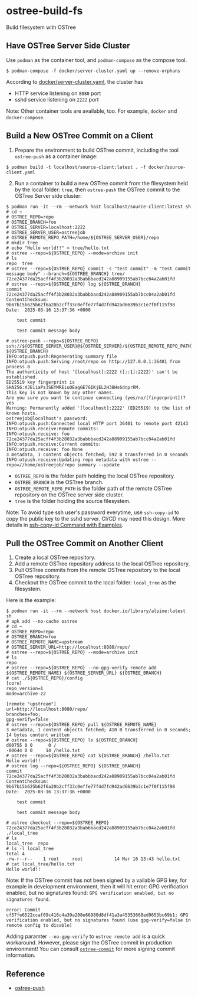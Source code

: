 # ostree-build-fs

Build filesystem with OSTree

## Have OSTree Server Side Cluster

Use `podman` as the container tool, and `podman-compose` as the compose tool.
```shell
$ podman-compose -f docker/server-cluster.yaml up --remove-orphans
```
According to [docker/server-cluster.yaml](docker/server-cluster.yaml), the cluster has
* HTTP service listening on `8080` port
* sshd service listening on `2222` port

Note: Other container tools are available, too. For example, `docker` and `docker-compose`.

## Build a New OSTree Commit on a Client

1. Prepare the environment to build OSTree commit, including the tool `ostree-push` as a container image:
```shell
$ podman build -t localhost/source-client:latest . -f docker/source-client.yaml
```
2. Run a container to build a new OSTree commit from the filesystem held by the local folder: `tree`, then `ostree-push` the OSTree commit to the OSTree Server side cluster:
```
$ podman run -it --rm --network host localhost/source-client:latest sh
# cd ~
# OSTREE_REPO=repo
# OSTREE_BRANCH=foo
# OSTREE_SERVER=localhost:2222
# OSTREE_SERVER_USER=ostreejob
# OSTREE_REMOTE_REPO_PATH=/home/${OSTREE_SERVER_USER}/repo
# mkdir tree
# echo "Hello world!!" > tree/hello.txt
# ostree --repo=${OSTREE_REPO} --mode=archive init
# ls
repo  tree
# ostree --repo=${OSTREE_REPO} commit -s "test commit" -m "test commit message body" --branch=${OSTREE_BRANCH} tree/
72ce24377da25acff4f3b28032a3babbbacd242a88909155ab7bcc04a2ab01fd
# ostree --repo=${OSTREE_REPO} log ${OSTREE_BRANCH}
commit 72ce24377da25acff4f3b28032a3babbbacd242a88909155ab7bcc04a2ab01fd
ContentChecksum:  9b67b15b625b62f6a20b2cff33c0effe77f4d7fd942ad6639b3c1e7f0f115f98
Date:  2025-03-16 13:37:36 +0000

    test commit

    test commit message body

# ostree-push --repo=${OSTREE_REPO} ssh://${OSTREE_SERVER_USER}@${OSTREE_SERVER}/${OSTREE_REMOTE_REPO_PATH} ${OSTREE_BRANCH}
INFO:otpush.push:Regenerating summary file
INFO:otpush.push:Serving /root/repo on http://127.0.0.1:36401 from process 8
The authenticity of host '[localhost]:2222 ([::1]:2222)' can't be established.
ED25519 key fingerprint is SHA256:XJEiiaPs3SEYMREiuOEagGE7GIKjEL2H38Hs6dnprRM.
This key is not known by any other names.
Are you sure you want to continue connecting (yes/no/[fingerprint])? yes
Warning: Permanently added '[localhost]:2222' (ED25519) to the list of known hosts.
ostreejob@localhost's password:
INFO:otpush.push:Connected local HTTP port 36401 to remote port 42143
INFO:otpush.receive:Remote commits:
INFO:otpush.receive: foo 72ce24377da25acff4f3b28032a3babbbacd242a88909155ab7bcc04a2ab01fd
INFO:otpush.receive:Current commits:
INFO:otpush.receive: foo None
3 metadata, 1 content objects fetched; 592 B transferred in 0 seconds
INFO:otpush.receive:Updating repo metadata with ostree --repo=//home/ostreejob/repo summary --update
```
* `OSTREE_REPO` is the folder path holding the local OSTree repository.
* `OSTREE_BRANCH` is the OSTree branch.
* `OSTREE_REMOTE_REPO_PATH` is the folder path of the remote OSTree repository on the OSTree server side cluster.
* `tree` is the folder holding the source filesystem.

Note: To avoid type ssh user's password everytime, use `ssh-copy-id` to copy the public key to the sshd server. CI/CD may need this design. More details in [ssh-copy-id Command with Examples](https://linuxopsys.com/ssh-copy-id-command).

## Pull the OSTree Commit on Another Client

1. Create a local OSTree repository.
2. Add a remote OSTree repository address to the local OSTree repository.
3. Pull OSTree commits from the remote OSTree repository to the local OSTree repository.
4. Checkout the OSTree commit to the local folder: `local_tree` as the filesystem.

Here is the example:
```shell
$ podman run -it --rm --network host docker.io/library/alpine:latest sh
# apk add --no-cache ostree
# cd ~
# OSTREE_REPO=repo
# OSTREE_BRANCH=foo
# OSTREE_REMOTE_NAME=upstream
# OSTREE_SERVER_URL=http://localhost:8080/repo/
# ostree --repo=${OSTREE_REPO} --mode=archive init
# ls
repo
# ostree --repo=${OSTREE_REPO} --no-gpg-verify remote add ${OSTREE_REMOTE_NAME} ${OSTREE_SERVER_URL} ${OSTREE_BRANCH}
# cat ./${OSTREE_REPO}/config
[core]
repo_version=1
mode=archive-z2

[remote "upstream"]
url=http://localhost:8080/repo/
branches=foo;
gpg-verify=false
# ostree --repo=${OSTREE_REPO} pull ${OSTREE_REMOTE_NAME}
3 metadata, 1 content objects fetched; 410 B transferred in 0 seconds; 14 bytes content written
# ostree --repo=${OSTREE_REPO} ls ${OSTREE_BRANCH}
d00755 0 0      0 /
-00644 0 0     14 /hello.txt
# ostree --repo=${OSTREE_REPO} cat ${OSTREE_BRANCH} /hello.txt
Hello world!!
# ostree log --repo=${OSTREE_REPO} ${OSTREE_BRANCH}
commit 72ce24377da25acff4f3b28032a3babbbacd242a88909155ab7bcc04a2ab01fd
ContentChecksum:  9b67b15b625b62f6a20b2cff33c0effe77f4d7fd942ad6639b3c1e7f0f115f98
Date:  2025-03-16 13:37:36 +0000

    test commit

    test commit message body

# ostree checkout --repo=${OSTREE_REPO} 72ce24377da25acff4f3b28032a3babbbacd242a88909155ab7bcc04a2ab01fd ./local_tree
# ls
local_tree  repo
# ls -l local_tree
total 4
-rw-r--r--    1 root     root            14 Mar 16 13:43 hello.txt
# cat local_tree/hello.txt
Hello world!!
```

Note: If the OSTree commit has not been signed by a vailable GPG key, for example in development environment, then it will hit error: GPG verification enabled, but no signatures found: `GPG verification enabled, but no signatures found`.
```log
error: Commit cf57fe6522ccaf09c416c4a39a208e66980d8df41a3a45353668ed9653bc69b1: GPG verification enabled, but no signatures found (use gpg-verify=false in remote config to disable)
```
Adding paramter `--no-gpg-verify` to `ostree remote add` is a quick workaround. However, please sign the OSTree commit in production environment! You can consult [`ostree-commit`](https://ostreedev.github.io/ostree/man/ostree-commit.html) for more signing commit information.


## Reference

* [ostree-push](https://github.com/dbnicholson/ostree-push)
